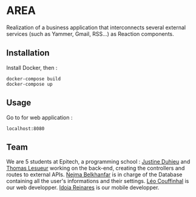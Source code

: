 # AREA
Realization of a business application that interconnects several external services (such as Yammer, Gmail, RSS...) as Reaction components.

## Installation
Install Docker, then :
```
docker-compose build
docker-compose up
```

## Usage
Go to for web application :
```
localhost:8080
```

## Team
We are 5 students at Epitech, a programming school :
[Justine Duhieu](https://github.com/Justena40) and [Thomas Lesueur](https://github.com/ThomasLesueur) working on the back-end, creating the controllers and routes to external APIs.
[Nejma Belkhanfar](https://github.com/nejnej-dev) is in charge of the Database containing all the user's informations and their settings.
[Léo Couffinhal](https://github.com/Suissehide) is our web developper.
[Idoia Reinares](https://github.com/IdoiaReina) is our mobile developper.
